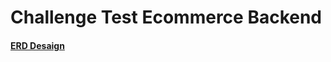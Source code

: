 # Challenge Test Ecommerce Backend

#### [ERD Desaign](https://app.diagrams.net/#G1MJin66fmBRSNOQWQ_QxVG_Fu1zFG89iX)
